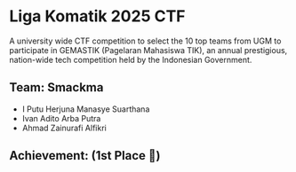 # Liga Komatik 2025 CTF
A university wide CTF competition to select the 10 top teams from UGM to participate in GEMASTIK (Pagelaran Mahasiswa TIK), an annual prestigious, nation-wide tech competition held by the Indonesian Government.

## Team: Smackma
- I Putu Herjuna Manasye Suarthana
- Ivan Adito Arba Putra
- Ahmad Zainurafi Alfikri

## Achievement: (1st Place 🥇)

